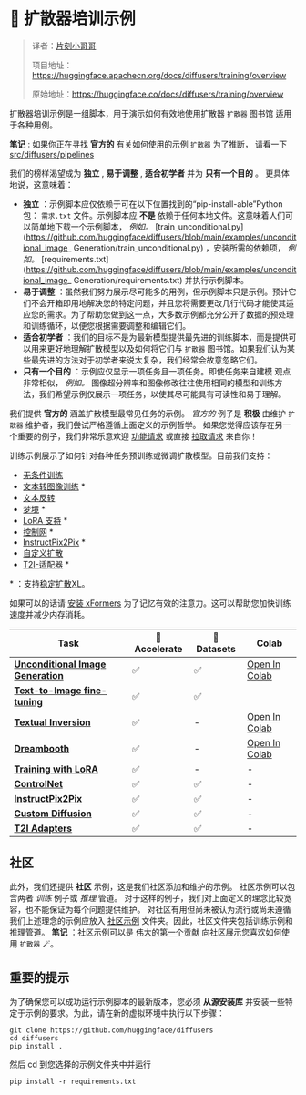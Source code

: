 # 🧨 扩散器培训示例

> 译者：[片刻小哥哥](https://github.com/jiangzhonglian)
>
> 项目地址：<https://huggingface.apachecn.org/docs/diffusers/training/overview>
>
> 原始地址：<https://huggingface.co/docs/diffusers/training/overview>


扩散器培训示例是一组脚本，用于演示如何有效地使用扩散器
 `扩散器`
 图书馆
适用于各种用例。


**笔记**
 : 如果你正在寻找
 **官方的**
 有关如何使用的示例
 `扩散器`
 为了推断，
请看一下
 [src/diffusers/pipelines](https://github.com/huggingface/diffusers/tree/main/src/diffusers/pipelines)


我们的榜样渴望成为
 **独立**
 ,
 **易于调整**
 ,
 **适合初学者**
 并为
 **只有一个目的**
 。
更具体地说，这意味着：


* **独立**
 ：示例脚本应仅依赖于可在以下位置找到的“pip-install-able”Python 包：
 `需求.txt`
 文件。示例脚本应
 **不是**
 依赖于任何本地文件。这意味着人们可以简单地下载一个示例脚本，
 *例如。*
[train\_unconditional.py](https://github.com/huggingface/diffusers/blob/main/examples/unconditional_image_ Generation/train_unconditional.py)
 ，安装所需的依赖项，
 *例如。*
[requirements.txt](https://github.com/huggingface/diffusers/blob/main/examples/unconditional_image_ Generation/requirements.txt)
 并执行示例脚本。
* **易于调整**
 ：虽然我们努力展示尽可能多的用例，但示例脚本只是示例。预计它们不会开箱即用地解决您的特定问题，并且您将需要更改几行代码才能使其适应您的需求。为了帮助您做到这一点，大多数示例都充分公开了数据的预处理和训练循环，以便您根据需要调整和编辑它们。
* **适合初学者**
 ：我们的目标不是为最新模型提供最先进的训练脚本，而是提供可以用来更好地理解扩散模型以及如何将它们与
 `扩散器`
 图书馆。如果我们认为某些最先进的方法对于初学者来说太复杂，我们经常会故意忽略它们。
* **只有一个目的**
 ：示例应仅显示一项任务且一项任务。即使任务来自建模
观点非常相似，
 *例如。*
 图像超分辨率和图像修改往往使用相同的模型和训练方法，我们希望示例仅展示一项任务，以使其尽可能具有可读性和易于理解。


我们提供
 **官方的**
 涵盖扩散模型最常见任务的示例。
 *官方的*
 例子是
 **积极**
 由维护
 `扩散器`
 维护者，我们尝试严格遵循上面定义的示例哲学。
如果您觉得应该存在另一个重要的例子，我们非常乐意欢迎
 [功能请求](https://github.com/huggingface/diffusers/issues/new?assignees=&labels=&template=feature_request.md&title=)
 或直接
 [拉取请求](https://github.com/huggingface/diffusers/compare)
 来自你！


训练示例展示了如何针对各种任务预训练或微调扩散模型。目前我们支持：


* [无条件训练](./unconditional_training)
* [文本转图像训练](./text2image)
\*
* [文本反转](./text_inversion)
* [梦境](./梦境)
\*
* [LoRA 支持](./lora)
\*
* [控制网](./controlnet)
\*
* [InstructPix2Pix](./instructpix2pix)
\*
* [自定义扩散](./custom_diffusion)
* [T2I-适配器](./t2i_adapters)
\*


\*
 ：支持[稳定扩散XL](../api/pipelines/stable\_diffusion/stable\_diffusion\_xl)。
 
 如果可以的话请
 [安装 xFormers](../optimization/xformers)
 为了记忆有效的注意力。这可以帮助您加快训练速度并减少内存消耗。


| 	 Task	  | 	 🤗 Accelerate	  | 	 🤗 Datasets	  | 	 Colab	  |
| --- | --- | --- | --- |
| [**Unconditional Image Generation**](./unconditional_training) | 	 ✅	  | 	 ✅	  | [Open In Colab](https://colab.research.google.com/github/huggingface/notebooks/blob/main/diffusers/training_example.ipynb) |
| [**Text-to-Image fine-tuning**](./text2image) | 	 ✅	  | 	 ✅	  |  |
| [**Textual Inversion**](./text_inversion) | 	 ✅	  | 	 -	  | [Open In Colab](https://colab.research.google.com/github/huggingface/notebooks/blob/main/diffusers/sd_textual_inversion_training.ipynb) |
| [**Dreambooth**](./dreambooth) | 	 ✅	  | 	 -	  | [Open In Colab](https://colab.research.google.com/github/huggingface/notebooks/blob/main/diffusers/sd_dreambooth_training.ipynb) |
| [**Training with LoRA**](./lora) | 	 ✅	  | 	 -	  | 	 -	  |
| [**ControlNet**](./controlnet) | 	 ✅	  | 	 ✅	  | 	 -	  |
| [**InstructPix2Pix**](./instructpix2pix) | 	 ✅	  | 	 ✅	  | 	 -	  |
| [**Custom Diffusion**](./custom_diffusion) | 	 ✅	  | 	 ✅	  | 	 -	  |
| [**T2I Adapters**](./t2i_adapters) | 	 ✅	  | 	 ✅	  | 	 -	  |


## 社区



此外，我们还提供
 **社区**
 示例，这是我们社区添加和维护的示例。
社区示例可以包含两者
 *训练*
 例子或
 *推理*
 管道。
对于这样的例子，我们对上面定义的理念比较宽容，也不能保证为每个问题提供维护。
对社区有用但尚未被认为流行或尚未遵循我们上述理念的示例应放入
 [社区示例](https://github.com/huggingface/diffusers/tree/main/examples/community)
 文件夹。因此，社区文件夹包括训练示例和推理管道。
 **笔记**
 ：社区示例可以是
 [伟大的第一个贡献](https://github.com/huggingface/diffusers/issues?q=is%3Aopen+is%3Aissue+label%3A%22good+first+issue%22)
 向社区展示您喜欢如何使用
 `扩散器`
 🪄。


## 重要的提示



为了确保您可以成功运行示例脚本的最新版本，您必须
 **从源安装库**
 并安装一些特定于示例的要求。为此，请在新的虚拟环境中执行以下步骤：



```
git clone https://github.com/huggingface/diffusers
cd diffusers
pip install .
```


然后 cd 到您选择的示例文件夹中并运行



```
pip install -r requirements.txt
```